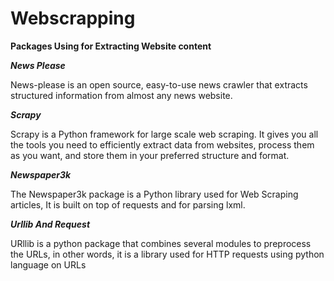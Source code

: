 # Webscrapping

**Packages Using for Extracting Website content**

***News Please***


News-please is an open source, easy-to-use news crawler that extracts structured information from almost any news website. 

***Scrapy***


Scrapy is a Python framework for large scale web scraping. It gives you all the tools you need to efficiently extract data from websites,
process them as you want, and store them in your preferred structure and format.

***Newspaper3k***


The Newspaper3k package is a Python library used for Web Scraping articles, It is built on top of requests and for parsing lxml. 

***Urllib And Request***


URllib is a python package that combines several modules to preprocess the URLs, in other words, it is a library used for HTTP requests using python language 
on URLs
